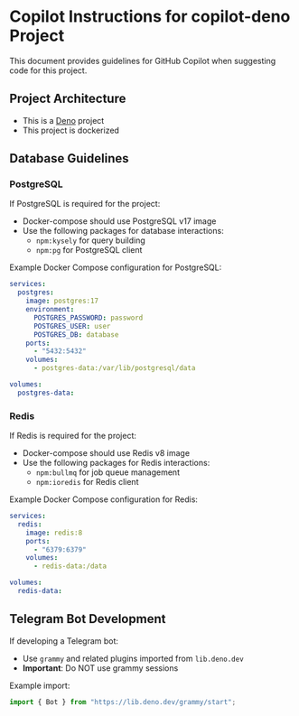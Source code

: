 # Copilot Instructions for copilot-deno Project

This document provides guidelines for GitHub Copilot when suggesting code for this project.

## Project Architecture

- This is a [Deno](https://deno.land/) project
- This project is dockerized

## Database Guidelines

### PostgreSQL

If PostgreSQL is required for the project:

- Docker-compose should use PostgreSQL v17 image
- Use the following packages for database interactions:
  - `npm:kysely` for query building
  - `npm:pg` for PostgreSQL client

Example Docker Compose configuration for PostgreSQL:

```yaml
services:
  postgres:
    image: postgres:17
    environment:
      POSTGRES_PASSWORD: password
      POSTGRES_USER: user
      POSTGRES_DB: database
    ports:
      - "5432:5432"
    volumes:
      - postgres-data:/var/lib/postgresql/data

volumes:
  postgres-data:
```

### Redis

If Redis is required for the project:

- Docker-compose should use Redis v8 image
- Use the following packages for Redis interactions:
  - `npm:bullmq` for job queue management
  - `npm:ioredis` for Redis client

Example Docker Compose configuration for Redis:

```yaml
services:
  redis:
    image: redis:8
    ports:
      - "6379:6379"
    volumes:
      - redis-data:/data

volumes:
  redis-data:
```

## Telegram Bot Development

If developing a Telegram bot:

- Use `grammy` and related plugins imported from `lib.deno.dev`
- **Important**: Do NOT use grammy sessions

Example import:

```typescript
import { Bot } from "https://lib.deno.dev/grammy/start";
```